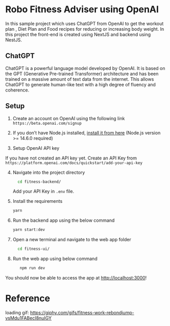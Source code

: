 # Robo Fitness Adviser using OpenAI

In this sample project which uses ChatGPT from OpenAI to get the workout plan , Diet Plan and Food recipes for reducing or increasing body weight.
In this project the front-end is created using NextJS and backend using NestJS.

## ChatGPT

ChatGPT is a powerful language model developed by OpenAI. It is based on the GPT (Generative Pre-trained Transformer) architecture and has been trained on a massive amount of text data from the internet. This allows ChatGPT to generate human-like text with a high degree of fluency and coherence.

## Setup

1. Create an account on OpenAI using the following link `https://beta.openai.com/signup`

2. If you don’t have Node.js installed, [install it from here](https://nodejs.org/en/) (Node.js version >= 14.6.0 required)

3. Setup OpenAI API key

If you have not created an API key yet. Create an API Key from `https://platform.openai.com/docs/quickstart/add-your-api-key`

4. Navigate into the project directory

   ```bash
     cd fitness-backend/
   ```

   Add your API Key in `.env` file.

5. Install the requirements

   ```bash
   yarn
   ```

6. Run the backend app using the below command

   ```bash
   yarn start:dev
   ```

7. Open a new terminal and navigate to the web app folder

   ```bash
     cd fitness-ui/
   ```

8. Run the web app using below command

   ```bash
      npm run dev
   ```

You should now be able to access the app at [http://localhost:3000](http://localhost:3000)!

# Reference

loading gif: https://giphy.com/gifs/fitness-work-rebondjump-vsMdu1FABecI8nuIGY
